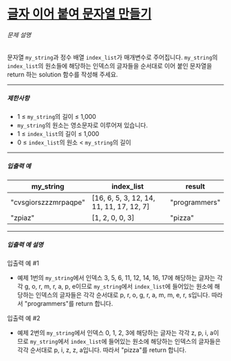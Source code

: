 # [글자 이어 붙여 문자열 만들기](https://school.programmers.co.kr/learn/courses/30/lessons/181915)


###### 문제 설명


문자열 `my_string`과 정수 배열 `index_list`가 매개변수로 주어집니다. `my_string`의 `index_list`의 원소들에 해당하는 인덱스의 글자들을 순서대로 이어 붙인 문자열을 return 하는 solution 함수를 작성해 주세요.




---


##### 제한사항


* 1 ≤ `my_string`의 길이 ≤ 1,000
* `my_string`의 원소는 영소문자로 이루어져 있습니다.
* 1 ≤ `index_list`의 길이 ≤ 1,000
* 0 ≤ `index_list`의 원소 \< `my_string`의 길이




---


##### 입출력 예




| my\_string | index\_list | result |
| --- | --- | --- |
| "cvsgiorszzzmrpaqpe" | \[16, 6, 5, 3, 12, 14, 11, 11, 17, 12, 7] | "programmers" |
| "zpiaz" | \[1, 2, 0, 0, 3] | "pizza" |




---


##### 입출력 예 설명


입출력 예 \#1


* 예제 1번의 `my_string`에서 인덱스 3, 5, 6, 11, 12, 14, 16, 17에 해당하는 글자는 각각 g, o, r, m, r, a, p, e이므로 `my_string`에서 `index_list`에 들어있는 원소에 해당하는 인덱스의 글자들은 각각 순서대로 p, r, o, g, r, a, m, m, e, r, s입니다. 따라서 "programmers"를 return 합니다.


입출력 예 \#2


* 예제 2번의 `my_string`에서 인덱스 0, 1, 2, 3에 해당하는 글자는 각각 z, p, i, a이므로 `my_string`에서 `index_list`에 들어있는 원소에 해당하는 인덱스의 글자들은 각각 순서대로 p, i, z, z, a입니다. 따라서 "pizza"를 return 합니다.



